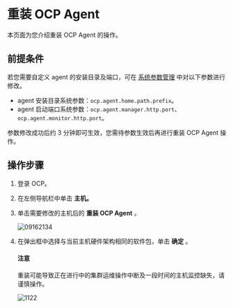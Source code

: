 # 重装 OCP Agent

本页面为您介绍重装 OCP Agent 的操作。

## 前提条件

若您需要自定义 agent 的安装目录及端口，可在 [系统参数管理](../1600.system-management-features/300.manage-system-parameter/100.view-system-parameters.md) 中对以下参数进行修改。

* agent 安装目录系统参数：`ocp.agent.home.path.prefix`。
* agent 启动端口系统参数：`ocp.agent.manager.http.port`、`ocp.agent.monitor.http.port`。

参数修改成功后约 3 分钟即可生效，您需待参数生效后再进行重装 OCP Agent 操作。

## 操作步骤

1. 登录 OCP。

2. 在左侧导航栏中单击 **主机。**

3. 单击需要修改的主机后的 **重装 OCP Agent** 。

   ![09162134](https://help-static-aliyun-doc.aliyuncs.com/assets/img/zh-CN/6660562361/p327467.png)

4. 在弹出框中选择与当前主机硬件架构相同的软件包，单击 **确定** 。

   <main id="notice" type='notice'>
    <h4>注意</h4>
    <p>重装可能导致正在进行中的集群运维操作中断及一段时间的主机监控缺失，请谨慎操作。</p>
   </main>

   ![1122](https://help-static-aliyun-doc.aliyuncs.com/assets/img/zh-CN/8295987361/p355958.png)
